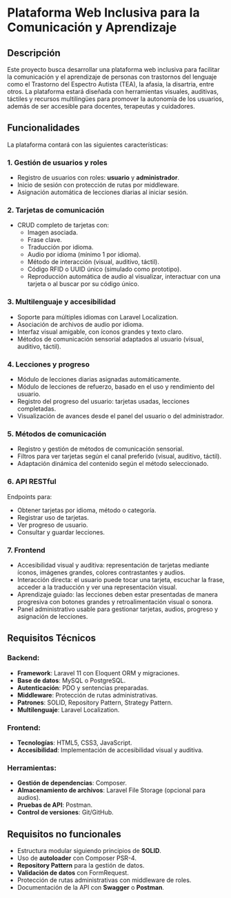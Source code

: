 # Plataforma Web Inclusiva para la Comunicación y Aprendizaje

## Descripción

Este proyecto busca desarrollar una plataforma web inclusiva para facilitar la comunicación y el aprendizaje de personas con trastornos del lenguaje como el Trastorno del Espectro Autista (TEA), la afasia, la disartria, entre otros. La plataforma estará diseñada con herramientas visuales, auditivas, táctiles y recursos multilingües para promover la autonomía de los usuarios, además de ser accesible para docentes, terapeutas y cuidadores.

## Funcionalidades

La plataforma contará con las siguientes características:

### 1. **Gestión de usuarios y roles**
- Registro de usuarios con roles: **usuario** y **administrador**.
- Inicio de sesión con protección de rutas por middleware.
- Asignación automática de lecciones diarias al iniciar sesión.

### 2. **Tarjetas de comunicación**
- CRUD completo de tarjetas con:
  - Imagen asociada.
  - Frase clave.
  - Traducción por idioma.
  - Audio por idioma (mínimo 1 por idioma).
  - Método de interacción (visual, auditivo, táctil).
  - Código RFID o UUID único (simulado como prototipo).
  - Reproducción automática de audio al visualizar, interactuar con una tarjeta o al buscar por su código único.

### 3. **Multilenguaje y accesibilidad**
- Soporte para múltiples idiomas con Laravel Localization.
- Asociación de archivos de audio por idioma.
- Interfaz visual amigable, con íconos grandes y texto claro.
- Métodos de comunicación sensorial adaptados al usuario (visual, auditivo, táctil).

### 4. **Lecciones y progreso**
- Módulo de lecciones diarias asignadas automáticamente.
- Módulo de lecciones de refuerzo, basado en el uso y rendimiento del usuario.
- Registro del progreso del usuario: tarjetas usadas, lecciones completadas.
- Visualización de avances desde el panel del usuario o del administrador.

### 5. **Métodos de comunicación**
- Registro y gestión de métodos de comunicación sensorial.
- Filtros para ver tarjetas según el canal preferido (visual, auditivo, táctil).
- Adaptación dinámica del contenido según el método seleccionado.

### 6. **API RESTful**
Endpoints para:
- Obtener tarjetas por idioma, método o categoría.
- Registrar uso de tarjetas.
- Ver progreso de usuario.
- Consultar y guardar lecciones.

### 7. **Frontend**
- Accesibilidad visual y auditiva: representación de tarjetas mediante íconos, imágenes grandes, colores contrastantes y audios.
- Interacción directa: el usuario puede tocar una tarjeta, escuchar la frase, acceder a la traducción y ver una representación visual.
- Aprendizaje guiado: las lecciones deben estar presentadas de manera progresiva con botones grandes y retroalimentación visual o sonora.
- Panel administrativo usable para gestionar tarjetas, audios, progreso y asignación de lecciones.

## Requisitos Técnicos

### Backend:
- **Framework**: Laravel 11 con Eloquent ORM y migraciones.
- **Base de datos**: MySQL o PostgreSQL.
- **Autenticación**: PDO y sentencias preparadas.
- **Middleware**: Protección de rutas administrativas.
- **Patrones**: SOLID, Repository Pattern, Strategy Pattern.
- **Multilenguaje**: Laravel Localization.

### Frontend:
- **Tecnologías**: HTML5, CSS3, JavaScript.
- **Accesibilidad**: Implementación de accesibilidad visual y auditiva.

### Herramientas:
- **Gestión de dependencias**: Composer.
- **Almacenamiento de archivos**: Laravel File Storage (opcional para audios).
- **Pruebas de API**: Postman.
- **Control de versiones**: Git/GitHub.

## Requisitos no funcionales
- Estructura modular siguiendo principios de **SOLID**.
- Uso de **autoloader** con Composer PSR-4.
- **Repository Pattern** para la gestión de datos.
- **Validación de datos** con FormRequest.
- Protección de rutas administrativas con middleware de roles.
- Documentación de la API con **Swagger** o **Postman**.


